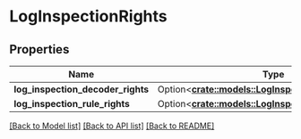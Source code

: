 # LogInspectionRights

## Properties

Name | Type | Description | Notes
------------ | ------------- | ------------- | -------------
**log_inspection_decoder_rights** | Option<[**crate::models::LogInspectionDecoderRights**](logInspectionDecoderRights.md)> |  | [optional]
**log_inspection_rule_rights** | Option<[**crate::models::LogInspectionRuleRights**](logInspectionRuleRights.md)> |  | [optional]

[[Back to Model list]](../README.md#documentation-for-models) [[Back to API list]](../README.md#documentation-for-api-endpoints) [[Back to README]](../README.md)


